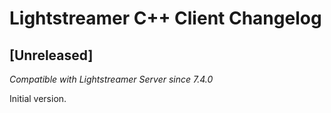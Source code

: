 # Lightstreamer C++ Client Changelog

## [Unreleased]
*Compatible with Lightstreamer Server since 7.4.0*<br/>

Initial version.
